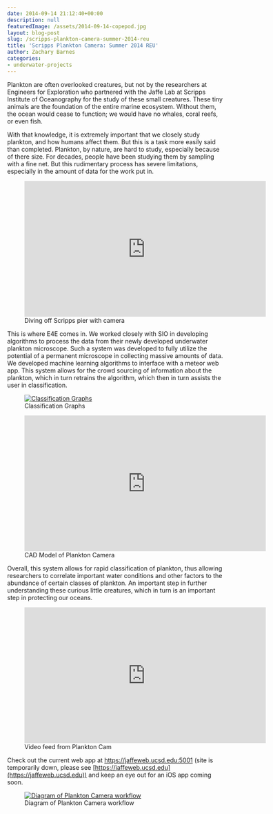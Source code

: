 ```yaml
---
date: 2014-09-14 21:12:40+00:00
description: null
featuredImage: /assets/2014-09-14-copepod.jpg
layout: blog-post
slug: /scripps-plankton-camera-summer-2014-reu
title: 'Scripps Plankton Camera: Summer 2014 REU'
author: Zachary Barnes
categories:
- underwater-projects
---
```

Plankton are often overlooked creatures, but not by the researchers at Engineers for Exploration who partnered with the Jaffe Lab at Scripps Institute of Oceanography for the study of these small creatures. These tiny animals are the foundation of the entire marine ecosystem. Without them, the ocean would cease to function; we would have no whales, coral reefs, or even fish. 

With that knowledge, it is extremely important that we closely study plankton, and how humans affect them. But this is a task more easily said than completed. Plankton, by nature, are hard to study, especially because of there size. For decades, people have been studying them by sampling with a fine net. But this rudimentary process has severe limitations, especially in the amount of data for the work put in.

<figure>
<iframe width="560" height="315" src="https://www.youtube.com/embed/GBRFlnAG_mI?si=tCtTTauWzCrPcVUI" title="YouTube video player" frameborder="0" allow="accelerometer; autoplay; clipboard-write; encrypted-media; gyroscope; picture-in-picture; web-share" allowfullscreen></iframe>
<figcaption>Diving off Scripps pier with camera</figcaption>
</figure>

This is where E4E comes in. We worked closely with SIO in developing algorithms to process the data from their newly developed underwater plankton microscope. Such a system was developed to fully utilize the potential of a permanent microscope in collecting massive amounts of data. We developed machine learning algorithms to interface with a meteor web app. This system allows for the crowd sourcing of information about the plankton, which in turn retrains the algorithm, which then in turn assists the user in classification. 

<figure>
<a href="{{'/assets/2014-09-14-planktoncam-graphs.png' | absolute_url}}"><img src="{{'/assets/2014-09-14-planktoncam-graphs.png' | resize: '1024x768'}}" alt="Classification Graphs"></a>
<figcaption>Classification Graphs</figcaption>
</figure>

<figure>
<iframe width="560" height="315" src="https://www.youtube.com/embed/PtdAEIwnsrs?si=EEX81cpztWH77Thm" title="YouTube video player" frameborder="0" allow="accelerometer; autoplay; clipboard-write; encrypted-media; gyroscope; picture-in-picture; web-share" allowfullscreen></iframe>
<figcaption>CAD Model of Plankton Camera</figcaption>
</figure>

Overall, this system allows for rapid classification of plankton, thus allowing researchers to correlate important water conditions and other factors to the abundance of certain classes of plankton. An important step in further understanding these curious little creatures, which in turn is an important step in protecting our oceans.

<figure>
<iframe width="560" height="315" src="https://www.youtube.com/embed/w_74MdlNcI0?si=uxT_YQkaKwIyCgLA" title="YouTube video player" frameborder="0" allow="accelerometer; autoplay; clipboard-write; encrypted-media; gyroscope; picture-in-picture; web-share" allowfullscreen></iframe>
<figcaption>Video feed from Plankton Cam</figcaption>
</figure>

Check out the current web app at https://jaffeweb.ucsd.edu:5001 (site is temporarily down, please see [https://jaffeweb.ucsd.edu](https://jaffeweb.ucsd.edu)) and keep an eye out for an iOS app coming soon.

<figure>
<a href="{{'/assets/2014-09-14-spc-pres-scripps.png' | absolute_url}}"><img src="{{'/assets/2014-09-14-spc-pres-scripps.png' | resize: '1024x768'}}" alt="Diagram of Plankton Camera workflow"></a>
<figcaption>Diagram of Plankton Camera workflow</figcaption>
</figure>